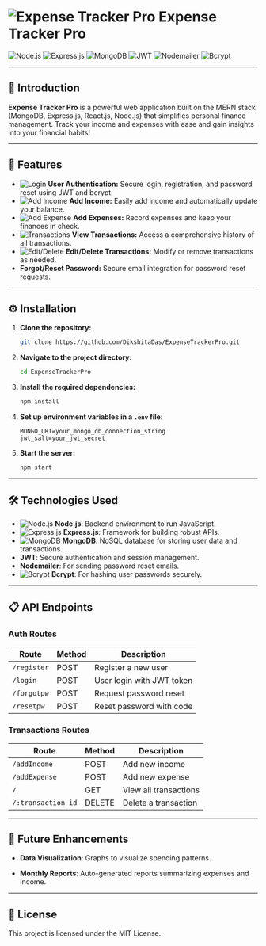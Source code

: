 # ![Expense Tracker Pro](https://img.icons8.com/color/48/000000/budget.png) **Expense Tracker Pro** 

![Node.js](https://img.shields.io/badge/Node.js-339933?style=for-the-badge&logo=nodedotjs&logoColor=white) 
![Express.js](https://img.shields.io/badge/Express.js-404D59?style=for-the-badge) 
![MongoDB](https://img.shields.io/badge/MongoDB-4EA94B?style=for-the-badge&logo=mongodb&logoColor=white)
![JWT](https://img.shields.io/badge/JWT-black?style=for-the-badge&logo=JSON%20web%20tokens)
![Nodemailer](https://img.shields.io/badge/Nodemailer-yellow?style=for-the-badge&logo=mail&logoColor=white)
![Bcrypt](https://img.shields.io/badge/Bcrypt-blue?style=for-the-badge)

--- 

## 📖 Introduction

**Expense Tracker Pro** is a powerful web application built on the MERN stack (MongoDB, Express.js, React.js, Node.js) that simplifies personal finance management. Track your income and expenses with ease and gain insights into your financial habits!

---

## 🌟 Features

- ![Login](https://img.icons8.com/color/48/000000/key.png) **User Authentication:** Secure login, registration, and password reset using JWT and bcrypt.
- ![Add Income](https://img.icons8.com/color/48/000000/plus-math.png) **Add Income:** Easily add income and automatically update your balance.
- ![Add Expense](https://img.icons8.com/color/48/000000/minus.png) **Add Expenses:** Record expenses and keep your finances in check.
- ![Transactions](https://img.icons8.com/color/48/000000/view-details.png) **View Transactions:** Access a comprehensive history of all transactions.
- ![Edit/Delete](https://img.icons8.com/color/48/000000/delete.png) **Edit/Delete Transactions:** Modify or remove transactions as needed.
- **Forgot/Reset Password:** Secure email integration for password reset requests.

---

## ⚙️ Installation

1. **Clone the repository:**
   ```bash
   git clone https://github.com/DikshitaDas/ExpenseTrackerPro.git
   ```

2. **Navigate to the project directory:**
   ```bash
   cd ExpenseTrackerPro
   ```

3. **Install the required dependencies:**
   ```bash
   npm install
   ```

4. **Set up environment variables in a `.env` file:**
   ```
   MONGO_URI=your_mongo_db_connection_string
   jwt_salt=your_jwt_secret
   ```

5. **Start the server:**
   ```bash
   npm start
   ```

---

## 🛠️ Technologies Used

- ![Node.js](https://img.icons8.com/color/48/000000/nodejs.png) **Node.js**: Backend environment to run JavaScript.
- ![Express.js](https://img.icons8.com/color/48/000000/express.png) **Express.js**: Framework for building robust APIs.
- ![MongoDB](https://img.icons8.com/color/48/000000/mongodb.png) **MongoDB**: NoSQL database for storing user data and transactions.
- **JWT**: Secure authentication and session management.
- **Nodemailer**: For sending password reset emails.
- ![Bcrypt](https://img.icons8.com/color/48/000000/lock-2.png) **Bcrypt**: For hashing user passwords securely.

---

## 📋 API Endpoints

### Auth Routes

| Route                  | Method | Description                      |
|------------------------|--------|----------------------------------|
| `/register`            | POST   | Register a new user             |
| `/login`               | POST   | User login with JWT token       |
| `/forgotpw`     | POST   | Request password reset           |
| `/resetpw`      | POST   | Reset password with code         |

### Transactions Routes

| Route                   | Method | Description                    |
|-------------------------|--------|--------------------------------|
| `/addIncome`            | POST   | Add new income                 |
| `/addExpense`           | POST   | Add new expense                |
| `/`                      | GET    | View all transactions          |
| `/:transaction_id`      | DELETE | Delete a transaction           |

---

## 🔮 Future Enhancements

- **Data Visualization**: Graphs to visualize spending patterns.

- **Monthly Reports**: Auto-generated reports summarizing expenses and income.

---

## 📝 License

This project is licensed under the MIT License.

